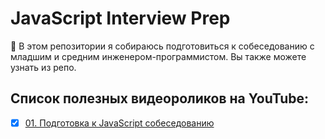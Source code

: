 # JavaScript Interview Prep

🚀 В этом репозитории я собираюсь подготовиться к собеседованию с младшим и средним инженером-программистом. Вы также можете узнать из репо.

## Список полезных видеороликов на YouTube:

- [x] [01. Подготовка к JavaScript собеседованию](https://youtu.be/M_pclb-58ZY)
